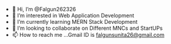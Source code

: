 - 👋 Hi, I’m @Falgun262326
- 👀 I’m interested in Web Application Development
- 🌱 I’m currently learning MERN Stack Development
- 💞️ I’m looking to collaborate on Different MNCs and StartUPs
- 📫 How to reach me ...Gmail ID is falgunsunita26@gmail.com
